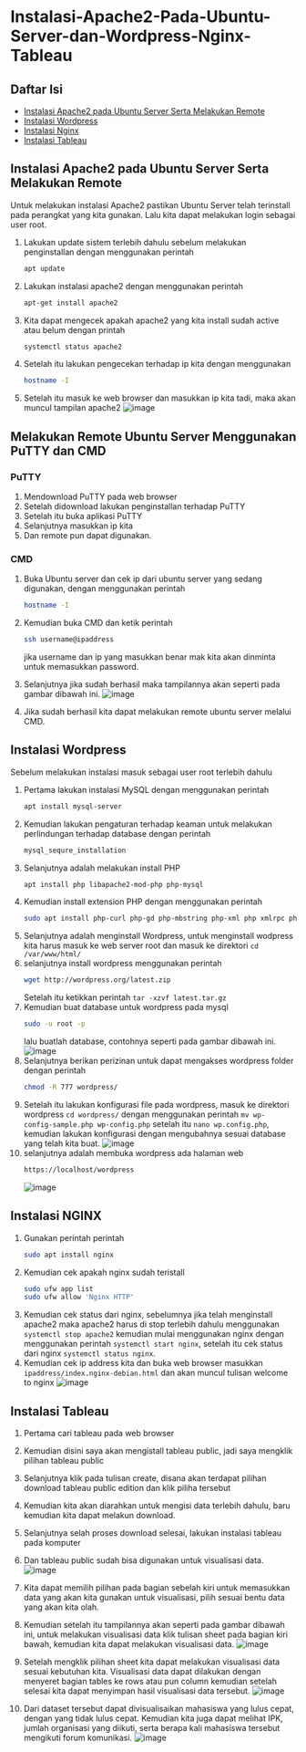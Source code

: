 # Instalasi-Apache2-Pada-Ubuntu-Server-dan-Wordpress-Nginx-Tableau

## Daftar Isi
- [Instalasi Apache2 pada Ubuntu Server Serta Melakukan Remote](#Instalasi-Apache2-pada-Ubuntu-Server-Serta-Melakukan-Remote)
- [Instalasi Wordpress](#Instalasi-Wordpress)
- [Instalasi Nginx](#Instalasi-Nginx)
- [Instalasi Tableau](#Instalasi-Tableau)
  
## Instalasi Apache2 pada Ubuntu Server Serta Melakukan Remote
Untuk melakukan instalasi Apache2 pastikan Ubuntu Server telah terinstall pada perangkat yang kita gunakan. Lalu kita dapat melakukan login sebagai user root.

1. Lakukan update sistem terlebih dahulu sebelum melakukan penginstallan dengan menggunakan perintah
   ```bash
   apt update
   ```
2. Lakukan instalasi apache2 dengan menggunakan perintah
   ```bash
   apt-get install apache2
   ```
3. Kita dapat mengecek apakah apache2 yang kita install sudah active atau belum dengan printah
   ```bash
   systemctl status apache2
   ```
4. Setelah itu lakukan pengecekan terhadap ip kita dengan menggunakan
   ```bash
   hostname -I
   ```
5. Setelah itu masuk ke web browser dan masukkan ip kita tadi, maka akan muncul tampilan apache2
   ![image](https://github.com/tsazaah/Instalasi-Apache2-Pada-Ubuntu-Server-dan-Wordpress-Nginx-Tableau/assets/150001965/ef056079-bcd3-4d12-b8c8-c00d9b37bbcd)

## Melakukan Remote Ubuntu Server Menggunakan PuTTY dan CMD
### PuTTY
1. Mendownload PuTTY pada web browser
2. Setelah didownload lakukan penginstallan terhadap PuTTY
3. Setelah itu buka aplikasi PuTTY
4. Selanjutnya masukkan ip kita
5. Dan remote pun dapat digunakan.

### CMD
1. Buka Ubuntu server dan cek ip dari ubuntu server yang sedang digunakan, dengan menggunakan perintah
   ```bash
   hostname -I
   ```
3. Kemudian buka CMD dan ketik perintah
   ```bash
   ssh username@ipaddress
   ```
   jika username dan ip yang masukkan benar mak kita akan dinminta untuk memasukkan password. 
4. Selanjutnya jika sudah berhasil maka tampilannya akan seperti pada gambar dibawah ini.
   ![image](https://github.com/tsazaah/Instalasi-Apache2-Pada-Ubuntu-Server-dan-Wordpress-Nginx-Tableau/assets/150001965/ed8a51f9-32d6-45a2-83f3-a36bf73fe3e3)

6. Jika sudah berhasil kita dapat melakukan remote ubuntu server melalui CMD.

## Instalasi Wordpress
Sebelum melakukan instalasi masuk sebagai user root terlebih dahulu

1. Pertama lakukan instalasi MySQL dengan menggunakan perintah
   ```bash
   apt install mysql-server
   ```
2. Kemudian lakukan pengaturan terhadap keaman untuk melakukan perlindungan terhadap database dengan perintah
   ```bash
   mysql_sequre_installation
   ```
3. Selanjutnya adalah melakukan install PHP
   ```bash
   apt install php libapache2-mod-php php-mysql
   ```
4. Kemudian install extension PHP dengan menggunakan perintah
   ```bash
   sudo apt install php-curl php-gd php-mbstring php-xml php xmlrpc php-soap php-intl php-zip.
   ```
5. Selanjutnya adalah menginstall Wordpress, untuk menginstall wodpress kita harus masuk ke web server root dan masuk ke direktori `cd /var/www/html/`
6. selanjutnya install wordpress menggunakan perintah
   ```bash
   wget http://wordpress.org/latest.zip
   ```
   Setelah itu ketikkan perintah `tar -xzvf latest.tar.gz`
7. Kemudian buat database untuk wordpress pada mysql
   ```bash
   sudo -u root -p
   ```
   lalu buatlah database, contohnya seperti pada gambar dibawah ini.
   ![image](https://github.com/tsazaah/Instalasi-Apache2-Pada-Ubuntu-Server-dan-Wordpress-Nginx-Tableau/assets/150001965/21293681-9dea-431c-87e3-ad8ab9cec116)
8. Selanjutnya berikan perizinan untuk dapat mengakses wordpress folder dengan perintah
   ```bash
   chmod -R 777 wordpress/
   ```
9. Setelah itu lakukan konfigurasi file pada wordpress, masuk ke direktori wordpress `cd wordpress/` dengan menggunakan perintah `mv wp- config-sample.php wp-config.php` setelah itu `nano wp.config.php`, kemudian lakukan konfigurasi dengan mengubahnya sesuai database yang telah kita buat.
    ![image](https://github.com/tsazaah/Instalasi-Apache2-Pada-Ubuntu-Server-dan-Wordpress-Nginx-Tableau/assets/150001965/b0df0afa-f177-499e-8605-1997ed1ac1df)
10. selanjutnya adalah membuka wordpress ada halaman web
    ```bash
    https://localhost/wordpress
    ```
    ![image](https://github.com/tsazaah/Instalasi-Apache2-Pada-Ubuntu-Server-dan-Wordpress-Nginx-Tableau/assets/150001965/491ce837-617e-44c2-93b4-12bb2ad3665f)

## Instalasi NGINX

1. Gunakan perintah perintah
   ```bash
   sudo apt install nginx
   ```
2. Kemudian cek apakah nginx sudah teristall
   ```bash
   sudo ufw app list
   sudo ufw allow 'Nginx HTTP'
   ```
4. Kemudian cek status dari nginx, sebelumnya jika telah menginstall apache2 maka apache2 harus di stop terlebih dahulu menggunakan `systemctl stop apache2` kemudian mulai menggunakan nginx dengan menggunakan perintah `systemctl start nginx`, setelah itu cek status dari nginx `systemctl status nginx`.
5. Kemudian cek ip address kita dan buka web browser masukkan `ipaddress/index.nginx-debian.html` dan akan muncul tulisan welcome to nginx
   ![image](https://github.com/tsazaah/Instalasi-Apache2-Pada-Ubuntu-Server-dan-Wordpress-Nginx-Tableau/assets/150001965/6884f96d-842c-4ed4-ae91-66da8660ae56)

## Instalasi Tableau

1. Pertama cari tableau pada web browser
2. Kemudian disini saya akan mengistall tableau public, jadi saya mengklik pilihan tableau public
3. Selanjutnya klik pada tulisan create, disana akan terdapat pilihan download tableau public edition dan klik piliha tersebut
4. Kemudian kita akan diarahkan untuk mengisi data terlebih dahulu, baru kemudian kita dapat melakun download.
5. Selanjutnya selah proses download selesai, lakukan instalasi tableau pada komputer
6. Dan tableau public sudah bisa digunakan untuk visualisasi data.
   ![image](https://github.com/tsazaah/Instalasi-Apache2-Pada-Ubuntu-Server-dan-Wordpress-Nginx-Tableau/assets/150001965/38c28a4b-2d35-45c6-9d97-5ea263e8e2d4)
7. Kita dapat memilih pilihan pada bagian sebelah kiri untuk memasukkan data yang akan kita gunakan untuk visualisasi, pilih sesuai bentu data yang akan kita olah.
8. Kemudian setelah itu tampilannya akan seperti pada gambar dibawah ini, untuk
melakukan visualisasi data klik tulisan sheet pada bagian kiri bawah, kemudian kita dapat melakukan visualisasi data.
  ![image](https://github.com/tsazaah/Instalasi-Apache2-Pada-Ubuntu-Server-dan-Wordpress-Nginx-Tableau/assets/150001965/fb3ba91c-4231-4625-a748-49cd70ff5af6)
9. Setelah mengklik pilihan sheet kita dapat melakukan visualisasi data sesuai kebutuhan kita. Visualisasi data dapat dilakukan dengan menyeret bagian tables ke rows atau pun column kemudian setelah selesai kita dapat menyimpan hasil visualisasi data tersebut.
   ![image](https://github.com/tsazaah/Instalasi-Apache2-Pada-Ubuntu-Server-dan-Wordpress-Nginx-Tableau/assets/150001965/41e23a28-2714-48f3-8895-adcc2ec71600)

10. Dari dataset tersebut dapat divisualisaikan mahasiswa yang lulus cepat, dengan yang tidak lulus cepat. Kemudian kita juga dapat melihat IPK, jumlah organisasi yang diikuti, serta berapa kali mahasiswa tersebut mengikuti forum komunikasi.
  ![image](https://github.com/tsazaah/Instalasi-Apache2-Pada-Ubuntu-Server-dan-Wordpress-Nginx-Tableau/assets/150001965/52a7e3dc-48d7-49d3-a668-99d572a50c75)






 



